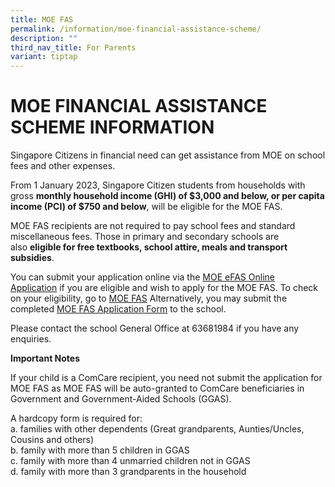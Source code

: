 ```yaml
---
title: MOE FAS
permalink: /information/moe-financial-assistance-scheme/
description: ""
third_nav_title: For Parents
variant: tiptap
---
```

MOE FINANCIAL ASSISTANCE SCHEME INFORMATION
===========================================

Singapore Citizens in financial need can get assistance from MOE on school fees and other expenses. 

  

From 1 January 2023, Singapore Citizen students from households with gross **monthly household income (GHI) of $3,000 and below, or per capita income (PCI) of $750 and below**, will be eligible for the MOE FAS.

  

MOE FAS recipients are not required to pay school fees and standard miscellaneous fees. Those in primary and secondary schools are also **eligible for free textbooks, school attire, meals and transport subsidies**.

  

You can submit your application online via the [MOE eFAS Online Application](https://go.gov.sg/moe-efas) if you are eligible and wish to apply for the MOE FAS. To check on your eligibility, go to [MOE FAS](https://www.moe.gov.sg/financial-matters/financial-assistance) Alternatively, you may submit the completed [MOE FAS Application Form](https://fuchunsec-moe-edu-sg-admin.cwp.sg/qql/slot/u371/Parents/MOE%20FAS%20Application%20Form.docx) to the school.  

  

Please contact the school General Office at 63681984 if you have any enquiries.  

  
**Important Notes**

If your child is a ComCare recipient, you need not submit the application for MOE FAS as MOE FAS will be auto-granted to ComCare beneficiaries in Government and Government-Aided Schools (GGAS).

 
A hardcopy form is required for:   
a. families with other dependents (Great grandparents, Aunties/Uncles, Cousins and others)                                                                                                   
b. family with more than 5 children in GGAS                                         
c. family with more than 4 unmarried children not in GGAS                                         
d. family with more than 3 grandparents in the household